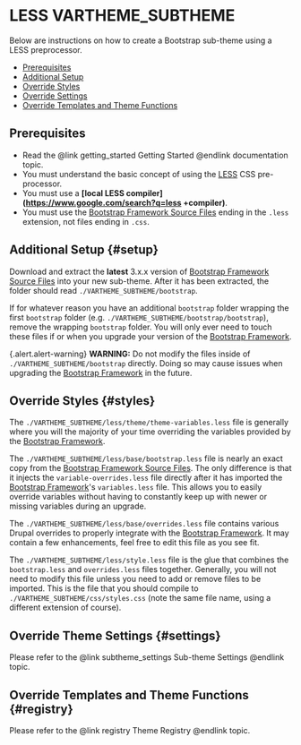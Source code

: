 <!-- @file Instructions for subtheming using the LESS Starterkit. -->
<!-- @defgroup subtheme_less -->
<!-- @ingroup subtheme -->
# LESS VARTHEME_SUBTHEME

Below are instructions on how to create a Bootstrap sub-theme using a LESS
preprocessor.

- [Prerequisites](#prerequisites)
- [Additional Setup](#setup)
- [Override Styles](#styles)
- [Override Settings](#settings)
- [Override Templates and Theme Functions](#registry)

## Prerequisites
- Read the @link getting_started Getting Started @endlink documentation topic.
- You must understand the basic concept of using the [LESS] CSS pre-processor.
- You must use a **[local LESS compiler](https://www.google.com/search?q=less
  +compiler)**.
- You must use the [Bootstrap Framework Source Files] ending in the `.less`
  extension, not files ending in `.css`.

## Additional Setup {#setup}
Download and extract the **latest** 3.x.x version of
[Bootstrap Framework Source Files] into your new sub-theme. After it has been
extracted, the folder should read `./VARTHEME_SUBTHEME/bootstrap`.

If for whatever reason you have an additional `bootstrap` folder wrapping the
first `bootstrap` folder (e.g. `./VARTHEME_SUBTHEME/bootstrap/bootstrap`), 
remove the wrapping `bootstrap` folder. You will only ever need to touch these
files if or when you upgrade your version of the [Bootstrap Framework].

{.alert.alert-warning} **WARNING:** Do not modify the files inside of
`./VARTHEME_SUBTHEME/bootstrap` directly. Doing so may cause issues when 
upgrading the [Bootstrap Framework] in the future.

## Override Styles {#styles}
The `./VARTHEME_SUBTHEME/less/theme/theme-variables.less` file is generally 
where you will the majority of your time overriding the variables provided by
the [Bootstrap Framework].

The `./VARTHEME_SUBTHEME/less/base/bootstrap.less` file is nearly an exact copy
from the [Bootstrap Framework Source Files]. The only difference is that it 
injects the `variable-overrides.less` file directly after it has imported the
[Bootstrap Framework]'s `variables.less` file. This allows you to easily 
override variables without having to constantly keep up with newer or missing
variables during an upgrade.

The `./VARTHEME_SUBTHEME/less/base/overrides.less` file contains various Drupal
overrides to properly integrate with the [Bootstrap Framework]. It may contain
a few enhancements, feel free to edit this file as you see fit.

The `./VARTHEME_SUBTHEME/less/style.less` file is the glue that combines the
`bootstrap.less` and `overrides.less` files together. Generally, you will not
need to modify this file unless you need to add or remove files to be imported.
This is the file that you should compile to `./VARTHEME_SUBTHEME/css/styles.css`
(note the same file name, using a different extension of course).

## Override Theme Settings {#settings}
Please refer to the @link subtheme_settings Sub-theme Settings @endlink topic.

## Override Templates and Theme Functions {#registry}
Please refer to the @link registry Theme Registry @endlink topic.

[Bootstrap Framework]: http://getbootstrap.com
[Bootstrap Framework Source Files]: https://github.com/twbs/bootstrap/releases
[LESS]: http://lesscss.org
